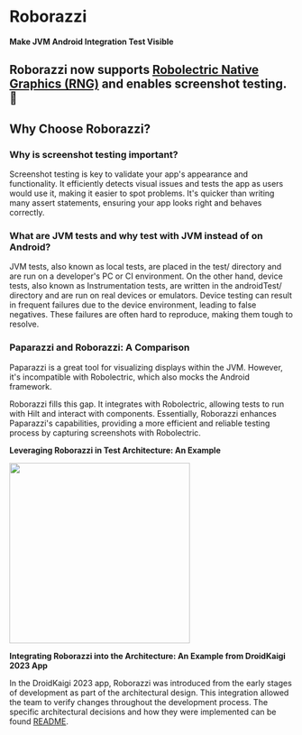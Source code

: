 # Roborazzi

**Make JVM Android Integration Test Visible**

## Roborazzi now supports [Robolectric Native Graphics (RNG)](https://github.com/robolectric/robolectric/releases/tag/robolectric-4.10) and enables screenshot testing.📣

## Why Choose Roborazzi?

### Why is screenshot testing important?

Screenshot testing is key to validate your app's appearance and functionality. It efficiently
detects visual issues and tests the app as users would use it, making it easier to spot problems.
It's quicker than writing many assert statements, ensuring your app looks right and behaves
correctly.

### What are JVM tests and why test with JVM instead of on Android?

JVM tests, also known as local tests, are placed in the test/ directory and are run on a developer's
PC or CI environment. On the other hand, device tests, also known as Instrumentation tests, are
written in the androidTest/ directory and are run on real devices or emulators. Device testing can
result in frequent failures due to the device environment, leading to false negatives. These
failures are often hard to reproduce, making them tough to resolve.

### Paparazzi and Roborazzi: A Comparison

Paparazzi is a great tool for visualizing displays within the JVM. However, it's incompatible with
Robolectric, which also mocks the Android framework.

Roborazzi fills this gap. It integrates with Robolectric, allowing tests to run with Hilt and
interact with components. Essentially, Roborazzi enhances Paparazzi's capabilities, providing a more
efficient and reliable testing process by capturing screenshots with Robolectric.

**Leveraging Roborazzi in Test Architecture: An Example**

<img src="https://github.com/takahirom/roborazzi/assets/1386930/937a96a4-f637-4029-87e1-c1bb94abc8ae" width="320" />


**Integrating Roborazzi into the Architecture: An Example from DroidKaigi 2023 App**

In the DroidKaigi 2023 app, Roborazzi was introduced from the early stages of development as part of the architectural design. This integration allowed the team to verify changes throughout the development process. The specific architectural decisions and how they were implemented can be found [README](https://github.com/DroidKaigi/conference-app-2023#screenshot-testing-with-robolectric-native-graphics-rng-and-roborazzi).
